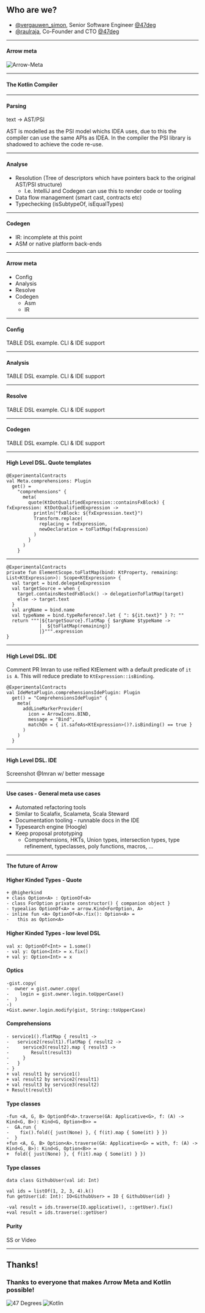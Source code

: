 ## Who are we?

- [@vergauwen_simon](https://twitter.com/vergauwen_simon), Senior Software Engineer [@47deg](https://twitter.com/47deg)
- [@raulraja](https://twitter.com/raulraja), Co-Founder and CTO [@47deg](https://twitter.com/47deg)

---

#### Arrow meta

![Arrow-Meta](css/images/47deg-logo.png)

---

#### The Kotlin Compiler


---

#### Parsing

text -> AST/PSI

AST is modelled as the PSI model whichs IDEA uses, due to this the compiler can use the same APIs as IDEA.
In the compiler the PSI library is shadowed to achieve the code re-use.

---

#### Analyse 

 - Resolution (Tree of descriptors which have pointers back to the original AST/PSI structure)
    - I.e. IntelliJ and Codegen can use this to render code or tooling
 - Data flow management (smart cast, contracts etc)
 - Typechecking (isSubtypeOf, isEqualTypes)

---

#### Codegen

- IR: incomplete at this point
- ASM or native platform back-ends

---

#### Arrow meta  

- Config
- Analysis
- Resolve
- Codegen
  - Asm
  - IR

---

#### Config

TABLE DSL example. CLI & IDE support

---

#### Analysis

TABLE DSL example. CLI & IDE support

---

#### Resolve

TABLE DSL example. CLI & IDE support

---

#### Codegen

TABLE DSL example. CLI & IDE support

---

#### High Level DSL. Quote templates

```
@ExperimentalContracts
val Meta.comprehensions: Plugin
  get() =
    "comprehensions" {
      meta(
        quote(KtDotQualifiedExpression::containsFxBlock) { fxExpression: KtDotQualifiedExpression ->
          println("fxBlock: ${fxExpression.text}")
          Transform.replace(
            replacing = fxExpression,
            newDeclaration = toFlatMap(fxExpression)
          )
        }
      )
    }
```


---

```
@ExperimentalContracts
private fun ElementScope.toFlatMap(bind: KtProperty, remaining: List<KtExpression>): Scope<KtExpression> {
  val target = bind.delegateExpression
  val targetSource = when {
    target.containsNestedFxBlock() -> delegationToFlatMap(target)
    else -> target.text
  }
  val argName = bind.name
  val typeName = bind.typeReference?.let { ": ${it.text}" } ?: ""
  return """|${targetSource}.flatMap { $argName $typeName -> 
            |  ${toFlatMap(remaining)}  
            |}""".expression
}
```

---

#### High Level DSL. IDE

Comment PR Imran to use reified KtElement with a default predicate of `it is A`.
This will reduce prediate to `KtExpression::isBinding`.

```
@ExperimentalContracts
val IdeMetaPlugin.comprehensionsIdePlugin: Plugin
  get() = "ComprehensionsIdePlugin" {
    meta(
      addLineMarkerProvider(
        icon = ArrowIcons.BIND,
        message = "Bind",
        matchOn = { it.safeAs<KtExpression>()?.isBinding() == true }
      )
    )
  }
```

---

#### High Level DSL. IDE

Screenshot @Imran w/ better message

---

#### Use cases - General meta use cases

 - Automated refactoring tools
  - Similar to Scalafix, Scalameta, Scala Steward
 - Documentation tooling - runnable docs in the IDE
 - Typesearch engine (Hoogle)
 - Keep proposal prototyping
   - Comprehensions, HKTs, Union types, intersection types, type refinement, typeclasses, poly functions, macros, ...

---

#### The future of Arrow

#### Higher Kinded Types - Quote
 
```kotlin:diff
+ @higherkind
+ class Option<A> : OptionOf<A>
- class ForOption private constructor() { companion object }
- typealias OptionOf<A> = arrow.Kind<ForOption, A>
- inline fun <A> OptionOf<A>.fix(): Option<A> =
-   this as Option<A>
```

#### Higher Kinded Types - low level DSL

```kotlin:diff
val x: OptionOf<Int> = 1.some()
- val y: Option<Int> = x.fix()
+ val y: Option<Int> = x
```

#### Optics

```kotlin:diff
-gist.copy(
-  owner = gist.owner.copy(
-    login = gist.owner.login.toUpperCase()
-  )
-)
+Gist.owner.login.modify(gist, String::toUpperCase)
```

#### Comprehensions

```kotlin:diff
- service1().flatMap { result1 ->
-   service2(result1).flatMap { result2 ->
-     service3(result2).map { result3 ->
-        Result(result3)
-     }
-   }
- }
+ val result1 by service1()
+ val result2 by service2(result1)
+ val result3 by service3(result2)
+ Result(result3)
```

#### Type classes

```kotlin:diff
-fun <A, G, B> OptionOf<A>.traverse(GA: Applicative<G>, f: (A) -> Kind<G, B>): Kind<G, Option<B>> =
-  GA.run {
-    fix().fold({ just(None) }, { f(it).map { Some(it) } })
-  }
+fun <A, G, B> Option<A>.traverse(GA: Applicative<G> = with, f: (A) -> Kind<G, B>): Kind<G, Option<B>> =
+  fold({ just(None) }, { f(it).map { Some(it) } })
```
#### Type classes

```kotlin:diff
data class GithubUser(val id: Int)

val ids = listOf(1, 2, 3, 4).k()
fun getUser(id: Int): IO<GithubUser> = IO { GithubUser(id) }

-val result = ids.traverse(IO.applicative(), ::getUser).fix()
+val result = ids.traverse(::getUser)
```

#### Purity

SS or Video

---

## Thanks!

### Thanks to everyone that makes Λrrow Meta and Kotlin possible!

![47 Degrees](css/images/47deg-logo.png)  ![Kotlin](css/images/kotlin.png)